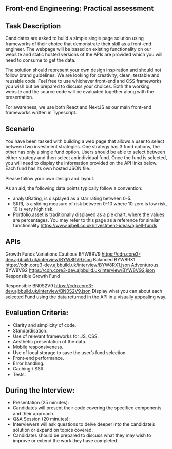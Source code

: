 ## Front-end Engineering: Practical assessment

## Task Description

Candidates are asked to build a simple single page solution using frameworks of their choice that
demonstrate their skill as a front-end engineer. The webpage will be based on existing functionality
on our website and static hosted versions of the APIs are provided which you will need to consume
to get the data.

The solution should represent your own design inspiration and should not follow brand guidelines.
We are looking for creativity, clean, testable and reusable code. Feel free to use whichever front-end
and CSS frameworks you wish but be prepared to discuss your choices. Both the working website
and the source code will be evaluated together along with the presentation.

For awareness, we use both React and NextJS as our main front-end frameworks written in
Typescript.

## Scenario

You have been tasked with building a web page that allows a user to select between two investment
strategies. One strategy has 3 fund options, the other has only a single fund option. Users should be
able to select between either strategy and then select an individual fund. Once the fund is selected,
you will need to display the information provided on the API links below. Each fund has its own
hosted JSON file.

Please follow your own design and layout.

As an aid, the following data points typically follow a convention:
- analystRating, is displayed as a star rating between 0-5.
- SRRI, is a sliding measure of risk between 0-10 where 10 zero is low risk, 10 is very high risk.
- Portfolio.asset is traditionally displayed as a pie chart, where the values are percentages.
You may refer to this page as a reference for similar functionality
https://www.ajbell.co.uk/investment-ideas/ajbell-funds

## APIs
Growth Funds Variations
Cautious BYW8RV9 https://cdn.core3-dev.ajbbuild.uk/interview/BYW8RV9.json
Balanced BYW8RX1 https://cdn.core3-dev.ajbbuild.uk/interview/BYW8RX1.json
Adventurous BYW8VG2 https://cdn.core3-dev.ajbbuild.uk/interview/BYW8VG2.json
Responsible Growth Fund

Responsible BN0S2V9 https://cdn.core3-dev.ajbbuild.uk/interview/BN0S2V9.json
Display what you can about each selected Fund using the data returned in the API in a visually
appealing way.

## Evaluation Criteria:
- Clarity and simplicity of code.
- Standardisation.
- Use of relevant frameworks for JS, CSS.
- Aesthetic presentation of the data.
- Mobile responsiveness.
- Use of local storage to save the user’s fund selection.
- Front-end performance.
- Error handling.
- Caching / SSR.
- Tests.

## During the Interview:
- Presentation (25 minutes):
- Candidates will present their code covering the specified components and their
approach.
- Q&amp;A Session (20 minutes):
- Interviewers will ask questions to delve deeper into the candidate’s solution or
expand on topics covered.
- Candidates should be prepared to discuss what they may wish to improve or extend
the work they have completed.